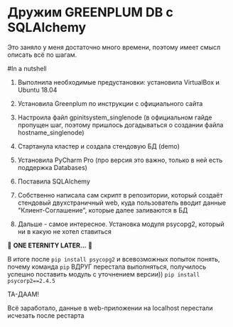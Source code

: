 # Дружим GREENPLUM DB с SQLAlchemy
Это заняло у меня достаточно много времени, поэтому имеет
смысл описать всё по шагам.

#In a nutshell
1. Выполнила необходимые предустановки: установила VirtualBox и
Ubuntu 18.04
   
2. Установила Greenplum по инструкции с официального сайта
3. Настроила файл gpinitsystem_singlenode (в официальном гайде пропущен шаг, поэтому пришлось догадываться о создании файла 
   hostname_singlenode)
4. Стартанула кластер и создала стендовую БД (demo)
5. Установила PyCharm Pro (про версия это важно, только в ней есть поддержка Databases)
6. Поставила SQLAlchemy
7. Собственно написала сам скрипт в репозитории, который создаёт стендовый двухстраничный web, 
куда пользователь вводит данные "Клиент-Соглашение", которые далее заливаются в БД
   
8. Дальше - самое интересное. Установка модуля psycopg2, который ни в какую не хотел ставиться

:palm_tree: **ONE ETERNITY LATER...** :palm_tree:

В итоге после `pip install psycopg2` и всевозможных попыток понять, почему команда `pip` ВДРУГ перестала выполняться, получилось
успешно поставить модуль с уточнением версии)) `pip install psycorp2==2.4.5`


ТА-ДААМ!

Всё заработало, данные в web-приложении на localhost перестали исчезать
после рестарта

